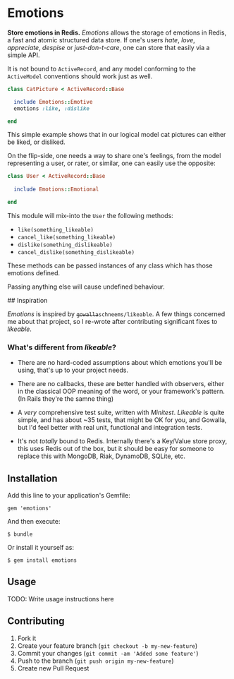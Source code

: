 # Emotions

**Store emotions in Redis.** *Emotions* allows the storage of emotions in
Redis, a fast and atomic structured data store. If one's users *hate*, *love*,
*appreciate*, *despise* or *just-don-t-care*, one can store that easily via a
simple API.

It is not bound to `ActiveRecord`, and any model conforming to the `ActiveModel`
conventions should work just as well.

``` ruby
class CatPicture < ActiveRecord::Base

  include Emotions::Emotive
  emotions :like, :dislike

end
```

This simple example shows that in our logical model cat pictures can either be
liked, or disliked.

On the flip-side, one needs a way to share one's feelings, from the model representing
a user, or rater, or similar, one can easily use the opposite:

``` ruby
class User < ActiveRecord::Base
  
  include Emotions::Emotional

end
```

This module will mix-into the `User` the following methods:

 * `like(something_likeable)`
 * `cancel_like(something_likeable)`
 * `dislike(something_dislikeable)`
 * `cancel_dislike(something_dislikeable)`

These methods can be passed instances of any class which has those emotions defined.

Passing anything else will cause undefined behaviour.

## Inspiration

*Emotions* is inspired by ~~`gowalla`~~`schneems/likeable`. A few
things concerned me about that project, so I re-wrote after contributing
significant fixes to *likeable*.

### What's different from *likeable*?

* There are no hard-coded assumptions about which emotions you'll be using, that's
  up to your project needs.

* There are no callbacks, these are better handled with observers, either in the 
  classical OOP meaning of the word, or your framework's pattern. (In Rails they're
  the samne thing)

* A *very* comprehensive test suite, written with *Minitest*. *Likeable* is quite
  simple, and has about ~35 tests, that might be OK for you, and Gowalla, but I'd
  feel better with real unit, functional and integration tests.

* It's not *totally* bound to Redis. Internally there's a Key/Value store proxy, this
  uses Redis out of the box, but it should be easy for someone to replace this with
  MongoDB, Riak, DynamoDB, SQLite, etc.

## Installation

Add this line to your application's Gemfile:

    gem 'emotions'

And then execute:

    $ bundle

Or install it yourself as:

    $ gem install emotions

## Usage

TODO: Write usage instructions here

## Contributing

1. Fork it
2. Create your feature branch (`git checkout -b my-new-feature`)
3. Commit your changes (`git commit -am 'Added some feature'`)
4. Push to the branch (`git push origin my-new-feature`)
5. Create new Pull Request
